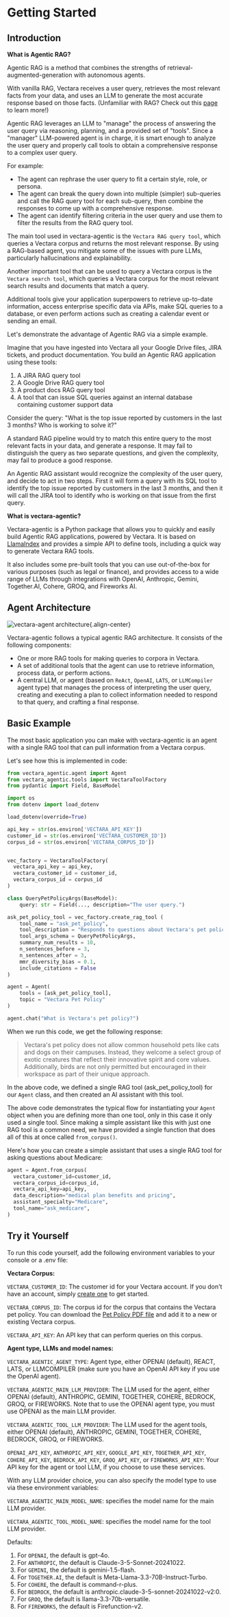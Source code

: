 # Getting Started

## Introduction

**What is Agentic RAG?**

Agentic RAG is a method that combines the strengths of
retrieval-augmented-generation with autonomous agents.

With vanilla RAG, Vectara receives a user query, retrieves the most
relevant facts from your data, and uses an LLM to generate the most
accurate response based on those facts. (Unfamiliar with RAG? Check out
this [page](https://vectara.com/retrieval-augmented-generation/) to
learn more!)

Agentic RAG leverages an LLM to "manage" the process of answering the
user query via reasoning, planning, and a provided set of "tools".
Since a "manager" LLM-powered agent is in charge, it is smart enough
to analyze the user query and properly call tools to obtain a
comprehensive response to a complex user query.

For example:

-   The agent can rephrase the user query to fit a certain style, role,
    or persona.
-   The agent can break the query down into multiple (simpler)
    sub-queries and call the RAG query tool for each sub-query, then
    combine the responses to come up with a comprehensive response.
-   The agent can identify filtering criteria in the user query and use
    them to filter the results from the RAG query tool.

The main tool used in vectara-agentic is the `Vectara RAG query tool`,
which queries a Vectara corpus and returns the most relevant response.
By using a RAG-based agent, you mitigate some of the issues with pure
LLMs, particularly hallucinations and explainability.

Another important tool that can be used to query a Vectara corpus is the
`Vectara search tool`, which queries a Vectara corpus for the most
relevant search results and documents that match a query.

Additional tools give your application superpowers to retrieve
up-to-date information, access enterprise specific data via APIs, make
SQL queries to a database, or even perform actions such as creating a
calendar event or sending an email.

Let's demonstrate the advantage of Agentic RAG via a simple example.

Imagine that you have ingested into Vectara all your Google Drive files,
JIRA tickets, and product documentation. You build an Agentic RAG
application using these tools:

1.  A JIRA RAG query tool
2.  A Google Drive RAG query tool
3.  A product docs RAG query tool
4.  A tool that can issue SQL queries against an internal database
    containing customer support data

Consider the query: "What is the top issue reported by customers in the
last 3 months? Who is working to solve it?"

A standard RAG pipeline would try to match this entire query to the most
relevant facts in your data, and generate a response. It may fail to
distinguish the query as two separate questions, and given the
complexity, may fail to produce a good response.

An Agentic RAG assistant would recognize the complexity of the user
query, and decide to act in two steps. First it will form a query with
its SQL tool to identify the top issue reported by customers in the last
3 months, and then it will call the JIRA tool to identify who is working
on that issue from the first query.

**What is vectara-agentic?**

Vectara-agentic is a Python package that allows you to quickly and
easily build Agentic RAG applications, powered by Vectara. It is based
on [LlamaIndex](https://github.com/run-llama/llama_index) and provides a
simple API to define tools, including a quick way to generate Vectara
RAG tools.

It also includes some pre-built tools that you can use out-of-the-box
for various purposes (such as legal or finance), and provides access to
a wide range of LLMs through integrations with OpenAI, Anthropic,
Gemini, Together.AI, Cohere, GROQ, and Fireworks AI.

## Agent Architecture

![vectara-agent architecture](img/diagram1.png){.align-center}

Vectara-agentic follows a typical agentic RAG architecture. It consists
of the following components:

-   One or more RAG tools for making queries to corpora in Vectara.
-   A set of additional tools that the agent can use to retrieve
    information, process data, or perform actions.
-   A central LLM, or agent (based on `ReAct`, `OpenAI`, `LATS`, or
    `LLMCompiler` agent type) that manages the process of interpreting
    the user query, creating and executing a plan to collect information
    needed to respond to that query, and crafting a final response.

## Basic Example

The most basic application you can make with vectara-agentic is an agent
with a single RAG tool that can pull information from a Vectara corpus.

Let's see how this is implemented in code:

``` python
from vectara_agentic.agent import Agent
from vectara_agentic.tools import VectaraToolFactory
from pydantic import Field, BaseModel

import os
from dotenv import load_dotenv

load_dotenv(override=True)

api_key = str(os.environ['VECTARA_API_KEY'])
customer_id = str(os.environ['VECTARA_CUSTOMER_ID'])
corpus_id = str(os.environ['VECTARA_CORPUS_ID'])


vec_factory = VectaraToolFactory(
  vectara_api_key = api_key, 
  vectara_customer_id = customer_id, 
  vectara_corpus_id = corpus_id
)

class QueryPetPolicyArgs(BaseModel):
    query: str = Field(..., description="The user query.")

ask_pet_policy_tool = vec_factory.create_rag_tool (
    tool_name = "ask_pet_policy",
    tool_description = "Responds to questions about Vectara's pet policy.",
    tool_args_schema = QueryPetPolicyArgs,
    summary_num_results = 10,
    n_sentences_before = 3,
    n_sentences_after = 3,
    mmr_diversity_bias = 0.1,
    include_citations = False
)

agent = Agent(
    tools = [ask_pet_policy_tool],
    topic = "Vectara Pet Policy"
)

agent.chat("What is Vectara's pet policy?")
```

When we run this code, we get the following response:

> Vectara's pet policy does not allow common household pets like cats
> and dogs on their campuses. Instead, they welcome a select group of
> exotic creatures that reflect their innovative spirit and core values.
> Additionally, birds are not only permitted but encouraged in their
> workspace as part of their unique approach.

In the above code, we defined a single RAG tool (ask_pet_policy_tool)
for our `Agent` class, and then created an AI assistant with this tool.

The above code demonstrates the typical flow for instantiating your
`Agent` object when you are defining more than one tool, only in this
case it only used a single tool. Since making a simple assistant like
this with just one RAG tool is a common need, we have provided a single
function that does all of this at once called `from_corpus()`.

Here's how you can create a simple assistant that uses a single RAG
tool for asking questions about Medicare:

``` python
agent = Agent.from_corpus(
  vectara_customer_id=customer_id,
  vectara_corpus_id=corpus_id,
  vectara_api_key=api_key,
  data_description="medical plan benefits and pricing",
  assistant_specialty="Medicare",
  tool_name="ask_medicare",
)
```

## Try it Yourself

To run this code yourself, add the following environment variables to
your console or a .env file:

**Vectara Corpus:**

`VECTARA_CUSTOMER_ID`: The customer id for your Vectara account. If you
don't have an account, simply [create
one](https://console.vectara.com/signup/?utm_source=github&utm_medium=code&utm_term=DevRel&utm_content=vectara-agentic&utm_campaign=github-code-DevRel-vectara-agentic)
to get started.

`VECTARA_CORPUS_ID`: The corpus id for the corpus that contains the
Vectara pet policy. You can download the [Pet Policy PDF
file](https://github.com/vectara/example-notebooks/blob/main/data/pet_policy.pdf)
and add it to a new or existing Vectara corpus.

`VECTARA_API_KEY`: An API key that can perform queries on this corpus.

**Agent type, LLMs and model names:**

`VECTARA_AGENTIC_AGENT_TYPE`: Agent type, either OPENAI (default),
REACT, LATS, or LLMCOMPILER (make sure you have an OpenAI API key if you
use the OpenAI agent).

`VECTARA_AGENTIC_MAIN_LLM_PROVIDER`: The LLM used for the agent, either
OPENAI (default), ANTHROPIC, GEMINI, TOGETHER, COHERE, BEDROCK, GROQ, or
FIREWORKS. Note that to use the OPENAI agent type, you must use OPENAI
as the main LLM provider.

`VECTARA_AGENTIC_TOOL_LLM_PROVIDER`: The LLM used for the agent tools,
either OPENAI (default), ANTHROPIC, GEMINI, TOGETHER, COHERE, BEDROCK,
GROQ, or FIREWORKS.

`OPENAI_API_KEY`, `ANTHROPIC_API_KEY`, `GOOGLE_API_KEY`,
`TOGETHER_API_KEY`, `COHERE_API_KEY`, `BEDROCK_API_KEY`, `GROQ_API_KEY`,
or `FIREWORKS_API_KEY`: Your API key for the agent or tool LLM, if you
choose to use these services.

With any LLM provider choice, you can also specify the model type to use
via these environment variables:

`VECTARA_AGENTIC_MAIN_MODEL_NAME`: specifies the model name for the main
LLM provider.

`VECTARA_AGENTIC_TOOL_MODEL_NAME`: specifies the model name for the tool
LLM provider.

Defaults:

1.  For `OPENAI`, the default is gpt-4o.
2.  For `ANTHROPIC`, the default is Claude-3-5-Sonnet-20241022.
3.  For `GEMINI`, the default is gemini-1.5-flash.
4.  For `TOGETHER.AI`, the default is Meta-Llama-3.3-70B-Instruct-Turbo.
5.  For `COHERE`, the default is command-r-plus.
6.  For `BEDROCK`, the default is anthropic.claude-3-5-sonnet-20241022-v2:0.
7.  For `GROQ`, the default is llama-3.3-70b-versatile.
8.  For `FIREWORKS`, the default is Firefunction-v2.
